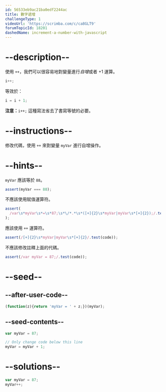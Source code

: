 ```yaml
---
id: 56533eb9ac21ba0edf2244ac
title: 數字遞增
challengeType: 1
videoUrl: 'https://scrimba.com/c/ca8GLT9'
forumTopicId: 18201
dashedName: increment-a-number-with-javascript
---
```


# --description--

使用 `++`，我們可以很容易地對變量進行<dfn>自增</dfn>或者 +1 運算。

```js
i++;
```

等效於：

```js
i = i + 1;
```

**注意：**`i++;` 這種寫法省去了書寫等號的必要。

# --instructions--

修改代碼，使用 `++` 來對變量 `myVar` 進行自增操作。

# --hints--

`myVar` 應該等於 `88`。

```js
assert(myVar === 88);
```

不應該使用賦值運算符。

```js
assert(
  /var\s*myVar\s*=\s*87;\s*\/*.*\s*([+]{2}\s*myVar|myVar\s*[+]{2});/.test(code)
);
```

應該使用 `++` 運算符。

```js
assert(/[+]{2}\s*myVar|myVar\s*[+]{2}/.test(code));
```

不應該修改註釋上面的代碼。

```js
assert(/var myVar = 87;/.test(code));
```

# --seed--

## --after-user-code--

```js
(function(z){return 'myVar = ' + z;})(myVar);
```

## --seed-contents--

```js
var myVar = 87;

// Only change code below this line
myVar = myVar + 1;
```

# --solutions--

```js
var myVar = 87;
myVar++;
```

